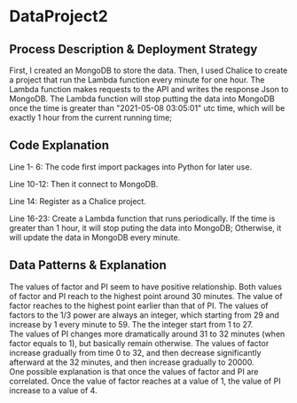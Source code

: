 # DataProject2

## Process Description & Deployment Strategy
First, I created an MongoDB to store the data. 
Then, I used Chalice to create a project that run the Lambda function every minute for one hour. 
The Lambda function makes requests to the API and writes the response Json to MongoDB. 
The Lambda function will stop putting the data into MongoDB once the time is greater than "2021-05-08 03:05:01" utc time, which will be exactly 1 hour from the current running time;

## Code Explanation
Line 1- 6: The code first import packages into Python for later use.
 
Line 10-12: Then it connect to MongoDB. 

Line 14: Register as a Chalice project. 

Line 16-23: Create a Lambda function that runs periodically.
If the time is greater than 1 hour, it will stop puting the data into MongoDB;
Otherwise, it will update the data in MongoDB every minute. 


## Data Patterns & Explanation
The values of factor and PI seem to have positive relationship. 
Both values of factor and PI reach to the highest point around 30 minutes.
The value of factor reaches to the highest point earlier than that of PI. The values of factors to the 1/3 power are always an integer, which starting from 29 and increase by 1 every minute to 59.
The the integer start from 1 to 27.  
The values of PI changes more dramatically around 31 to 32 minutes (when factor equals to 1), but basically remain otherwise.
The values of factor increase gradually from time 0 to 32, and then decrease significantly afterward at the 32 minutes, and then increase gradually to 20000.   
One possible explanation is that once the values of factor and PI are correlated. 
Once the value of factor reaches at a value of 1, the value of PI increase to a value of 4.